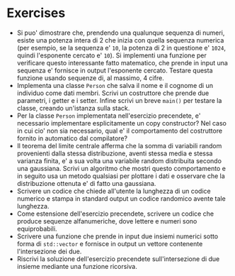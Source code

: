 # Exercises
* Si puo' dimostrare che, prendendo una qualunque sequenza di numeri, esiste una potenza intera di 2 che inizia con quella sequenza numerica (per esempio, se la sequenza e' `10`, la potenza di 2 in questione e' `1024`, quindi l'esponente cercato e' `10`). Si implementi una funzione per verificare questo interessante fatto matematico, che prende in input una sequenza e' fornisce in output l'esponente cercato. Testare questa funzione usando sequenze di, al massimo, 4 cifre. 
* Implementa una classe `Person` che salva il nome e il cognome di un individuo come dati membri. Scrivi un costruttore che prende due parametri, i getter e i setter. Infine scrivi un breve `main()` per testare la classe, creando un'istanza sulla stack.
* Per la classe `Person` implementata nell'esercizio precendete, e' necessario implementare esplicitamente un copy constructor? Nel caso in cui cio' non sia necessario, qual e' il comportamento del costruttore fornito in automatico dal compilatore?
* Il teorema del limite centrale afferma che la somma di variabili random provenienti dalla stessa distribuzione, aventi stessa media e stessa varianza finita, e' a sua volta una variabile random distribuita secondo una gaussiana. Scrivi un algoritmo che mostri questo comportamento e in seguito usa un metodo qualsiasi per plottare i dati e osservare che la distribuzione ottenuta e' di fatto una gaussiana.
* Scrivere un codice che chiede all'utente la lunghezza di un codice numerico e stampa in standard output un codice randomico avente tale lunghezza.
* Come estensione dell'esercizio precendete, scrivere un codice che produce sequenze alfanumeriche, dove lettere e numeri sono equiprobabili.
* Scrivere una funzione che prende in input due insiemi numerici sotto forma di `std::vector` e fornisce in output un vettore contenente l'intersezione dei due.
* Riscrivi la soluzione dell'esercizio precendete sull'intersezione di due insieme mediante una funzione ricorsiva.
